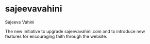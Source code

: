# sajeevavahini
Sajeeva Vahini

The new initiative to upgrade sajeevavahini.com and to introduce new features for encouraging faith through the website.
